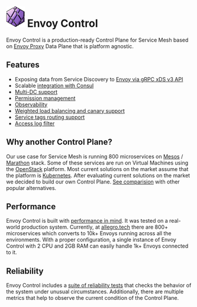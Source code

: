# ![logo](assets/images/logo.png) Envoy Control

Envoy Control is a production-ready Control Plane for Service Mesh based on [Envoy Proxy](https://www.envoyproxy.io/)
Data Plane that is platform agnostic.

## Features

* Exposing data from Service Discovery to [Envoy via gRPC xDS v3 API](integrations/envoy.md)
* Scalable [integration with Consul](integrations/consul.md)
* [Multi-DC support](features/multi_dc_support.md)
* [Permission management](features/permissions.md)
* [Observability](deployment/observability.md)
* [Weighted load balancing and canary support](features/load_balancing.md)
* [Service tags routing support](features/service_tags.md)
* [Access log filter](features/access_log_filter.md)

## Why another Control Plane?
Our use case for Service Mesh is running 800 microservices on [Mesos](https://mesos.apache.org/) / [Marathon](https://mesosphere.github.io/marathon/) stack.
Some of these services are run on Virtual Machines using the [OpenStack](https://www.openstack.org/) platform.
Most current solutions on the market assume that the platform is [Kubernetes](https://kubernetes.io/).
After evaluating current solutions on the market we decided to build our own Control Plane.
[See comparision](ec_vs_other_software.md) with other popular alternatives.

## Performance

Envoy Control is built with [performance in mind](performance.md). It was tested on a real-world production system. 
Currently, at [allegro.tech](https://allegro.tech/) there are 800+ microservices which converts to 10k+ Envoys running
across all the environments. With a proper configuration, a single instance of Envoy Control with 2 CPU and 2GB RAM
can easily handle 1k+ Envoys connected to it.

## Reliability
Envoy Control includes a [suite of reliability tests](https://github.com/allegro/envoy-control/tree/master/envoy-control-tests/src/main/kotlin/pl/allegro/tech/servicemesh/envoycontrol/reliability) that checks the behavior of the system under unusual circumstances.
Additionally, there are multiple metrics that help to observe the current condition of the Control Plane.
